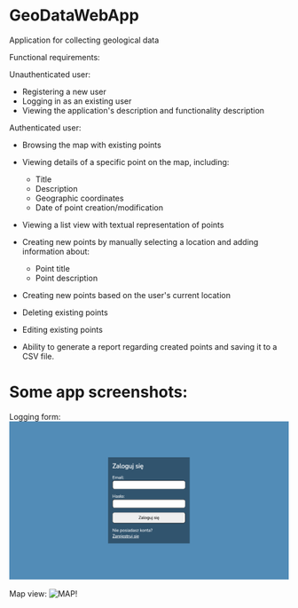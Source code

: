 # GeoDataWebApp
Application for collecting geological data

Functional requirements:

Unauthenticated user:

- Registering a new user
- Logging in as an existing user
- Viewing the application's description and functionality description


Authenticated user:


- Browsing the map with existing points
- Viewing details of a specific point on the map, including:

  - Title
  - Description
  - Geographic coordinates
  - Date of point creation/modification

- Viewing a list view with textual representation of points
- Creating new points by manually selecting a location and adding information about:

  - Point title
  - Point description

- Creating new points based on the user's current location
- Deleting existing points
- Editing existing points
- Ability to generate a report regarding created points and saving it to a CSV file.

# Some app screenshots: 

Logging form:
![Login!](https://github.com/ZabinskiMichal/GeoDataWebApp/blob/master/screenshots/Zrzut%20ekranu%202023-07-31%20o%2012.57.09.png)


Map view:
![MAP!](https://github.com/ZabinskiMichal/GeoDataWebApp/blob/master/screenshots/Zrzut%20ekranu%202023-07-31%20o%2012.57.21.png)





